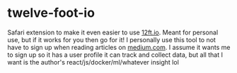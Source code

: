 # twelve-foot-io

Safari extension to make it even easier to use [12ft.io](https://12ft.io).  Meant for personal use, but if it works for you then go for it!  I personally use this tool to not have to sign up when reading articles on [medium.com](https://medium.com).  I assume it wants me to sign up so it has a user profile it can track and collect data, but all that I want is the author's react/js/docker/ml/whatever insight lol
